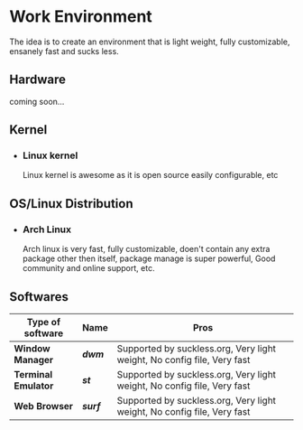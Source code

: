 # Work Environment
The idea is to create an environment that is light weight, fully customizable, ensanely fast and sucks less.

## Hardware
coming soon...

## Kernel
* ### Linux kernel
    Linux kernel is awesome as it is open source easily configurable, etc

## OS/Linux Distribution
* ### Arch Linux
    Arch linux is very fast, fully customizable, doen't contain any extra package other then itself, package manage is super powerful, Good community and online support, etc.

## Softwares

Type of software | Name | Pros
-----|------|-----
**Window Manager** | ***dwm*** | Supported by suckless.org, Very light weight, No config file, Very fast
**Terminal Emulator** | ***st***  | Supported by suckless.org, Very light weight, No config file, Very fast
**Web Browser** | ***surf*** | Supported by suckless.org, Very light weight, No config file, Very fast

    
